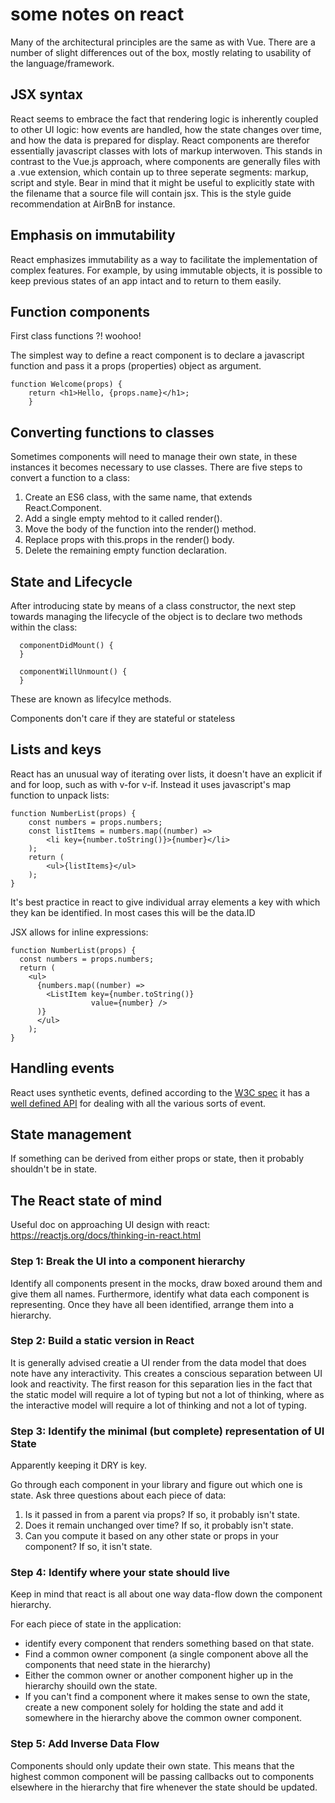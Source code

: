 # some notes on react

Many of the architectural principles are the same as with Vue. There are a
number of slight differences out of the box, mostly relating to usability of
the language/framework.

## JSX syntax

React seems to embrace the fact that rendering logic is inherently coupled to
other UI logic: how events are handled, how the state changes over time, and
how the data is prepared for display. React components are therefor essentially
javascript classes with lots of markup interwoven. This stands in contrast to
the Vue.js approach, where components are generally files with a .vue
extension, which contain up to three seperate segments: markup, script and
style.
Bear in mind that it might be useful to explicitly state with the filename
that a source file will contain jsx. This is the style guide recommendation at
AirBnB for instance.

## Emphasis on immutability

React emphasizes immutability as a way to facilitate the implementation of
complex features. For example, by using immutable objects, it is possible to
keep previous states of an app intact and to return to them easily.

## Function components

First class functions ?! woohoo!

The simplest way to define a react component is to declare a javascript
function and pass it a props (properties) object as argument.

```
function Welcome(props) {
    return <h1>Hello, {props.name}</h1>;
    }
```

## Converting functions to classes

Sometimes components will need to manage their own state, in these instances it
becomes necessary to use classes. There are five steps to convert a function to
a class:

1. Create an ES6 class, with the same name, that extends React.Component.
2. Add a single empty mehtod to it called render().
3. Move the body of the function into the render() method.
4. Replace props with this.props in the render() body.
5. Delete the remaining empty function declaration.

## State and Lifecycle

After introducing state by means of a class constructor, the next step towards
managing the lifecycle of the object is to declare two methods within the
class:

```
  componentDidMount() {
  }

  componentWillUnmount() {
  }
```

These are known as lifecylce methods.

Components don't care if they are stateful or stateless

## Lists and keys

React has an unusual way of iterating over lists, it doesn't have an explicit
if and for loop, such as with v-for v-if. Instead it uses javascript's map
function to unpack lists:

```
function NumberList(props) {
    const numbers = props.numbers;
    const listItems = numbers.map((number) =>
        <li key={number.toString()}>{number}</li>
    );
    return (
        <ul>{listItems}</ul>
    );
}
```

It's best practice in react to give individual array elements a key with which
they kan be identified. In most cases this will be the data.ID

JSX allows for inline expressions:

```
function NumberList(props) {
  const numbers = props.numbers;
  return (
    <ul>
      {numbers.map((number) =>
        <ListItem key={number.toString()}
                  value={number} />
      )}
      </ul>
    );
}
```

## Handling events

React uses synthetic events, defined according to the [W3C spec][] it has a
[well defined API][] for dealing with all the various sorts of event.

[w3c spec]: https://www.w3.org/TR/DOM-Level-3-Events/
[well defined api]: https://reactjs.org/docs/events.html

## State management

If something can be derived from either props or state, then it probably
shouldn't be in state.

## The React state of mind

Useful doc on approaching UI design with react:
https://reactjs.org/docs/thinking-in-react.html

### Step 1: Break the UI into a component hierarchy

Identify all components present in the mocks, draw boxed around them and give
them all names. Furthermore, identify what data each component is representing.
Once they have all been identified, arrange them into a hierarchy.

### Step 2: Build a static version in React

It is generally advised creatie a UI render from the data model that does note
have any interactivity. This creates a conscious separation between UI look and
reactivity. The first reason for this separation lies in the fact that the
static model will require a lot of typing but not a lot of thinking, where as
the interactive model will require a lot of thinking and not a lot of typing.

### Step 3: Identify the minimal (but complete) representation of UI State

Apparently keeping it DRY is key.

Go through each component in your library and figure out which one is state.
Ask three questions about each piece of data:

1. Is it passed in from a parent via props? If so, it probably isn't state.
2. Does it remain unchanged over time? If so, it probably isn't state.
3. Can you compute it based on any other state or props in your component? If
   so, it isn't state.

### Step 4: Identify where your state should live

Keep in mind that react is all about one way data-flow down the component
hierarchy.

For each piece of state in the application:

- identify every component that renders something based on that state.
- Find a common owner component (a single component above all the components
  that need state in the hierarchy)
- Either the common owner or another component higher up in the hierarchy
  shouild own the state.
- If you can't find a component where it makes sense to own the state, create a
  new component solely for holding the state and add it somewhere in the
  hierarchy above the common owner component.

### Step 5: Add Inverse Data Flow

Components should only update their own state. This means that the highest
common component will be passing callbacks out to components elsewhere in the
hierarchy that fire whenever the state should be updated.
